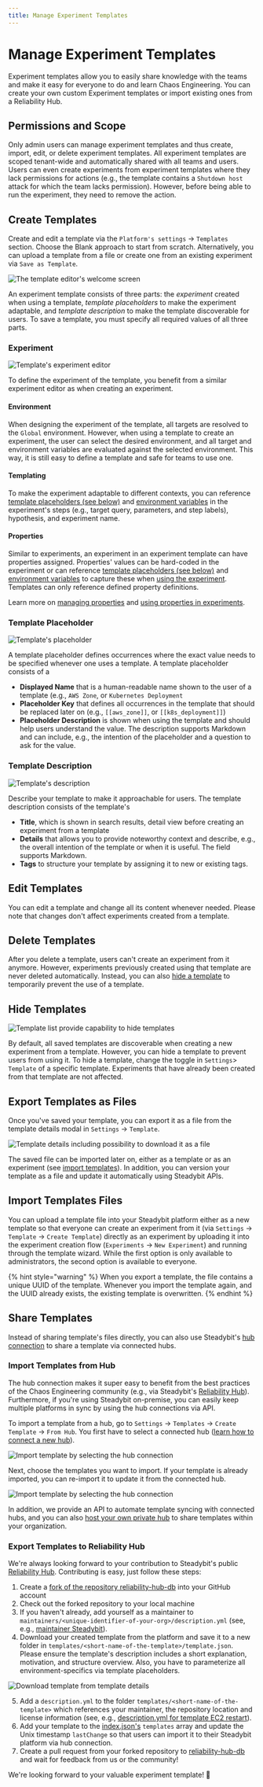 ```yaml
---
title: Manage Experiment Templates
---
```


# Manage Experiment Templates

Experiment templates allow you to easily share knowledge with the teams and make it easy for everyone to do and learn Chaos Engineering. You can create your own custom Experiment templates or import existing ones from a Reliability Hub.

## Permissions and Scope

Only admin users can manage experiment templates and thus create, import, edit, or delete experiment templates. All experiment templates are scoped tenant-wide and automatically shared with all teams and users. Users can even create experiments from experiment templates where they lack permissions for actions (e.g., the template contains a `Shutdown host` attack for which the team lacks permission). However, before being able to run the experiment, they need to remove the action.

## Create Templates

Create and edit a template via the `Platform's settings` -> `Templates` section. Choose the Blank approach to start from scratch. Alternatively, you can upload a template from a file or create one from an existing experiment via `Save as Template`.

![The template editor's welcome screen](template-editor.png)

An experiment template consists of three parts: the _experiment_ created when using a template, _template placeholders_ to make the experiment adaptable, and _template description_ to make the template discoverable for users. To save a template, you must specify all required values of all three parts.

### Experiment

![Template's experiment editor](template-editor-experiment.png)

To define the experiment of the template, you benefit from a similar experiment editor as when creating an experiment.

#### Environment

When designing the experiment of the template, all targets are resolved to the `Global` environment.
However, when using a template to create an experiment, the user can select the desired environment, and all target and environment variables are evaluated against the selected environment.
This way, it is still easy to define a template and safe for teams to use one.

#### Templating
To make the experiment adaptable to different contexts, you can reference [template placeholders (see below)](#template-placeholder) and [environment variables](../../use-steadybit/experiments/design.md#basic-elements) in the experiment's steps (e.g., target query, parameters, and step labels), hypothesis, and experiment name.

#### Properties
Similar to experiments, an experiment in an experiment template can have properties assigned.
Properties' values can be hard-coded in the experiment or can reference [template placeholders (see below)](#template-placeholder) and [environment variables](../../use-steadybit/experiments/design.md#basic-elements) to capture these when [using the experiment](../../use-steadybit/experiments/templates/README.md).
Templates can only reference defined property definitions.

Learn more on [managing properties](../../install-and-configure/manage-properties/README.md) and [using properties in experiments](../../use-steadybit/experiments/properties/README.md).

### Template Placeholder

![Template's placeholder](template-editor-placeholder.png)

A template placeholder defines occurrences where the exact value needs to be specified whenever one uses a template. A template placeholder consists of a

* **Displayed Name** that is a human-readable name shown to the user of a template (e.g., `AWS Zone`, or `Kubernetes Deployment`
* **Placeholder Key** that defines all occurrences in the template that should be replaced later on (e.g., `[[aws_zone]]`, or `[[k8s_deployment]]`)
* **Placeholder Description** is shown when using the template and should help users understand the value. The description supports Markdown and can include, e.g., the intention of the placeholder and a question to ask for the value.

### Template Description

![Template's description](template-editor-description.png)

Describe your template to make it approachable for users. The template description consists of the template's

* **Title**, which is shown in search results, detail view before creating an experiment from a template
* **Details** that allows you to provide noteworthy context and describe, e.g., the overall intention of the template or when it is useful. The field supports Markdown.
* **Tags** to structure your template by assigning it to new or existing tags.

## Edit Templates

You can edit a template and change all its content whenever needed. Please note that changes don't affect experiments created from a template.

## Delete Templates

After you delete a template, users can't create an experiment from it anymore. However, experiments previously created using that template are never deleted automatically. Instead, you can also [hide a template](./#hide-a-template) to temporarily prevent the use of a template.

## Hide Templates

![Template list provide capability to hide templates](template-hide.png)

By default, all saved templates are discoverable when creating a new experiment from a template. However, you can hide a template to prevent users from using it. To hide a template, change the toggle in `Settings`> `Template` of a specific template. Experiments that have already been created from that template are not affected.

## Export Templates as Files

Once you've saved your template, you can export it as a file from the template details modal in `Settings` -> `Template`.

![Template details including possibility to download it as a file](template-export-file.png)

The saved file can be imported later on, either as a template or as an experiment (see [import templates](./#import-templates-files)). In addition, you can version your template as a file and update it automatically using Steadybit APIs.

## Import Templates Files

You can upload a template file into your Steadybit platform either as a new template so that everyone can create an experiment from it (via `Settings` -> `Template` -> `Create Template`) directly as an experiment by uploading it into the experiment creation flow (`Experiments` -> `New Experiment`) and running through the template wizard. While the first option is only available to administrators, the second option is available to everyone.

{% hint style="warning" %}
When you export a template, the file contains a unique UUID of the template. Whenever you import the template again, and the UUID already exists, the existing template is overwritten.
{% endhint %}

## Share Templates

Instead of sharing template's files directly, you can also use Steadybit's [hub connection](../../integrate-with-steadybit/hubs/) to share a template via connected hubs.

### Import Templates from Hub

The hub connection makes it super easy to benefit from the best practices of the Chaos Engineering community (e.g., via Steadybit's [Reliability Hub](https://hub.steadybit.com/)). Furthermore, if you're using Steadybit on-premise, you can easily keep multiple platforms in sync by using the hub connections via API.

To import a template from a hub, go to `Settings` -> `Templates` -> `Create Template` -> `From Hub`. You first have to select a connected hub ([learn how to connect a new hub](../../integrate-with-steadybit/hubs/#connect-new-hubs)).

![Import template by selecting the hub connection](template-share-1.png)

Next, choose the templates you want to import. If your template is already imported, you can re-import it to update it from the connected hub.

![Import template by selecting the hub connection](template-share-2.png)

In addition, we provide an API to automate template syncing with connected hubs, and you can also [host your own private hub](../../integrate-with-steadybit/hubs/#host-your-own-hub) to share templates within your organization.

### Export Templates to Reliability Hub

We're always looking forward to your contribution to Steadybit's public [Reliability Hub](https://hub.steadybit.com/). Contributing is easy, just follow these steps:

1. Create a [fork of the repository reliability-hub-db](https://github.com/steadybit/reliability-hub-db/fork) into your GitHub account
2. Check out the forked repository to your local machine
3. If you haven't already, add yourself as a maintainer to `maintainers/<unique-identifier-of-your-org>/description.yml` (see, e.g., [maintainer Steadybit](https://github.com/steadybit/reliability-hub-db/blob/main/maintainers/com.steadybit/description.yml)).
4. Download your created template from the platform and save it to a new folder in `templates/<short-name-of-the-template>/template.json`. Please ensure the template's description includes a short explanation, motivation, and structure overview. Also, you have to parameterize all environment-specifics via template placeholders.

![Download template from template details](template-details.png)

5. Add a `description.yml` to the folder `templates/<short-name-of-the-template>` which references your maintainer, the repository location and license information (see, e.g., [description.yml for template EC2 restart](https://github.com/steadybit/reliability-hub-db/blob/main/templates/aws-ec2.ec2-restart/description.yml)).
6. Add your template to the [index.json's](https://github.com/steadybit/reliability-hub-db/blob/main/index.json) `templates` array and update the Unix timestamp `lastChange` so that users can import it to their Steadybit platform via hub connection.
7. Create a pull request from your forked repository to [reliability-hub-db](https://github.com/steadybit/reliability-hub-db) and wait for feedback from us or the community!

We're looking forward to your valuable experiment template! 🎉

